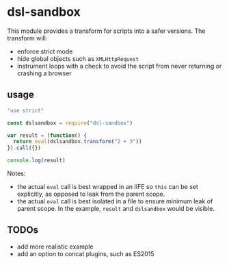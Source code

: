 # dsl-sandbox

This module provides a transform for scripts into a safer versions. The transform will:
- enforce strict mode
- hide global objects such as `XMLHttpRequest`
- instrument loops with a check to avoid the script from never returning or crashing a browser

## usage

```js
"use strict"

const dslsandbox = require("dsl-sandbox")

var result = (function() {
  return eval(dslsandbox.transform("2 + 3"))
}).call({})

console.log(result)
```

Notes:
- the actual `eval` call is best wrapped in an IIFE so `this` can be set explicitly, as opposed to leak from the parent
scope.
- the actual `eval` call is best isolated in a file to ensure minimum leak of parent scope. In the example, `result`
and `dslsandbox` would be visible.

## TODOs
- add more realistic example
- add an option to concat plugins, such as ES2015
